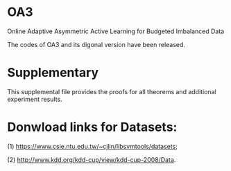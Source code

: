 # OA3
Online Adaptive Asymmetric Active Learning for Budgeted Imbalanced Data 

The codes of OA3 and its digonal version have been released.

# Supplementary 

This supplemental file provides the proofs for all theorems and additional experiment results.

# Donwload links for Datasets: 

(1) https://www.csie.ntu.edu.tw/~cjlin/libsvmtools/datasets; 

(2) http://www.kdd.org/kdd-cup/view/kdd-cup-2008/Data.
